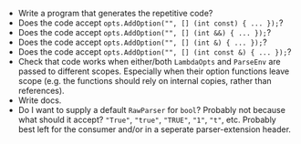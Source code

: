 * Write a program that generates the repetitive code?
* Does the code accept `opts.AddOption("", [] (int const) { ... });`?
* Does the code accept `opts.AddOption("", [] (int &&) { ... });`?
* Does the code accept `opts.AddOption("", [] (int &) { ... });`?
* Does the code accept `opts.AddOption("", [] (int const &) { ... });`?
* Check that code works when either/both `LambdaOpts` and `ParseEnv` are passed to different scopes. Especially when their option functions leave scope (e.g. the functions should rely on internal copies, rather than references).
* Write docs.
* Do I want to supply a default `RawParser` for `bool`? Probably not because what should it accept? `"True"`, `"true"`, `"TRUE"`, `"1"`, `"t"`, etc. Probably best left for the consumer and/or in a seperate parser-extension header.
